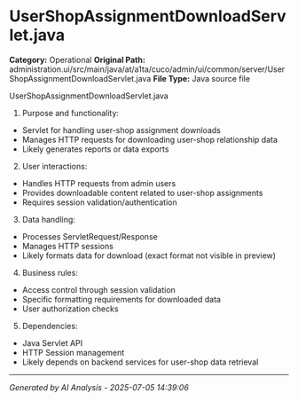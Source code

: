 # UserShopAssignmentDownloadServlet.java

**Category:** Operational
**Original Path:** administration.ui/src/main/java/at/a1ta/cuco/admin/ui/common/server/UserShopAssignmentDownloadServlet.java
**File Type:** Java source file

UserShopAssignmentDownloadServlet.java
1. Purpose and functionality:
- Servlet for handling user-shop assignment downloads
- Manages HTTP requests for downloading user-shop relationship data
- Likely generates reports or data exports

2. User interactions:
- Handles HTTP requests from admin users
- Provides downloadable content related to user-shop assignments
- Requires session validation/authentication

3. Data handling:
- Processes ServletRequest/Response
- Manages HTTP sessions
- Likely formats data for download (exact format not visible in preview)

4. Business rules:
- Access control through session validation
- Specific formatting requirements for downloaded data
- User authorization checks

5. Dependencies:
- Java Servlet API
- HTTP Session management
- Likely depends on backend services for user-shop data retrieval

---
*Generated by AI Analysis - 2025-07-05 14:39:06*

